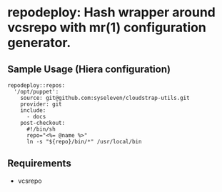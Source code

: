 # repodeploy: Hash wrapper around vcsrepo with mr(1) configuration generator.

## Sample Usage (Hiera configuration)

```
repodeploy::repos:
  '/opt/puppet':
    source: git@github.com:syseleven/cloudstrap-utils.git
    provider: git
    include:
      - docs
    post-checkout:
      #!/bin/sh
      repo="<%= @name %>"
      ln -s "${repo}/bin/*" /usr/local/bin
```

## Requirements
* vcsrepo

